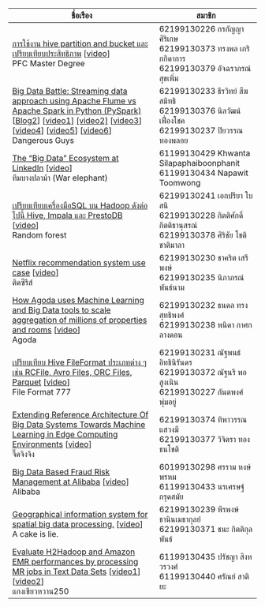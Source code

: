 | ชื่อเรือง                                                       | สมาชิก                                                        |
| ------------------------------------------------------------ | ------------------------------------------------------------ |
| [การใช้งาน hive partition and bucket และ เปรียบเทียบประสิทธิภาพ](https://medium.com/@autcharaporn.sukperm/partition-bucket-in-hive-32ba0248acd7)  [[video](https://www.youtube.com/watch?v=9pYEbkjo1Hw&feature=youtu.be)]<br />PFC Master Degree | 62199130226 กรกัญญา ศิริเกษ <br />62199130373 ทรงพล เกริกกิดาการ  <br />62199130379 อัจฉราภรณ์ สุขเพิ่ม |
| [Big Data Battle: Streaming data approach using Apache Flume vs Apache Spark in Python (PySpark)](https://medium.com/@TSeekasamit/big-data-battle-streaming-data-approach-using-apache-flume-vs-pyspark-14466d2cc069) [[Blog2](https://github.com/Ninlawat-Ph/bigdata)] [[video1](https://drive.google.com/file/d/1dewuOz7GQvxsfsfcsTFITE7AjdPn8sf3/view)] [[video2]](https://drive.google.com/drive/folders/1TPapBvOKN0yezMfuYaBpHpnjwaS66LdY) [[video3](https://drive.google.com/drive/folders/1TPapBvOKN0yezMfuYaBpHpnjwaS66LdY)] [[video4](https://www.youtube.com/watch?v=RxQM5I-RkfY)] [[video5](https://www.youtube.com/watch?v=lfbHAYj0Wck)] [[video6](https://drive.google.com/drive/folders/1TPapBvOKN0yezMfuYaBpHpnjwaS66LdY)]<br />Dangerous Guys | 62199130233 ธีรวิทย์ สีฆสมิทธิ <br />62199130376 นิลวัฒน์ เฟื่องโชค  <br />62199130237 ปิยวรรณ ทองพลอย |
| [The “Big Data” Ecosystem at LinkedIn](https://medium.com/@napawit.to/the-big-data-ecosystem-at-linkedin-c5332ede6bb3) [[video](https://www.youtube.com/watch?v=9sPoahEhEek&t=21s)]<br />ทีมบางปลาม้า (War elephant) | 61199130429 Khwanta Silapaphaiboonphanit  <br />61199130434 Napawit Toomwong |
| [เปรียบเทียบเครื่องมือSQL บน Hadoop ดังต่อไปนี้ Hive, Impala และ PrestoDB](https://medium.com/@sirichai.chotichatmala/hive-vs-impala-vs-prestodb-7052cce13bf2) [[video](https://youtu.be/wL5Q_8Rjj2g)]<br />Random forest | 62199130241 เอกปรียา ใบสนิ <br />62199130228 กิตติศักดิ์ กิตติธานุสรณ์  <br />62199130378 ศิริชัย โชติชาติมาลา |
| [Netflix recommendation system use case](https://medium.com/@chakritserepong/%E0%B8%A1%E0%B8%B2%E0%B8%94%E0%B8%B9%E0%B8%81%E0%B8%B1%E0%B8%99%E0%B8%A7%E0%B9%88%E0%B8%B2-netflix-%E0%B8%A1%E0%B8%B5%E0%B8%A7%E0%B8%B4%E0%B8%98%E0%B8%B5%E0%B8%97%E0%B8%B3-recommend-%E0%B8%81%E0%B8%B1%E0%B8%9A-member-%E0%B8%AD%E0%B8%A2%E0%B9%88%E0%B8%B2%E0%B8%87%E0%B9%80%E0%B8%A3%E0%B8%B2%E0%B8%AD%E0%B8%A2%E0%B9%88%E0%B8%B2%E0%B8%87%E0%B9%84%E0%B8%A3-b31f2b84850e) [[video](https://youtu.be/dF4e_XtvQbI)]<br />ติดซีรีส์ | 62199130230 ชาคริต  เสรีพงษ์<br />62199130235 นิภาภรณ์  พันธ์นาม    |
| [How Agoda uses Machine Learning and Big Data tools to scale aggregation of millions of properties and rooms](https://medium.com/@thanadon.exe/big-data-use-case-how-agoda-uses-machine-learning-and-big-data-tools-to-scale-aggregation-of-ca4d5384255f) [[video](https://www.youtube.com/watch?v=VuyuEcJ7tUs)]<br />Agoda | 62199130232 ธนดล ทรงสุทธิพงศ์<br />62199130238 พนิดา กาศกลางดอน  |
| [เปรียบเทียบ Hive FileFormat ประเภทต่าง ๆ เช่น RCFile, Avro Files, ORC Files, Parquet](https://medium.com/p/a9409dea963) [[video](https://youtu.be/-O8AN7n2gOA)]<br />File Format 777 | 62199130231 ณัฐพนธ์ อิทธินิรันดร<br />62199130372 ณัฐนรี พอสูงเนิน<br />62199130227 กันตพงศ์ พุ่มอยู่ |
| [Extending Reference Architecture Of Big Data Systems Towards Machine Learning in Edge Computing Environments](https://medium.com/@thiphawan.j/review-extending-reference-architecture-of-big-data-systems-towards-machine-learning-in-edge-ffdd1a82b8a1) [[video](https://youtu.be/0HKRsKMgR8g)]<br />จี๊ดจิงจิง | 62199130374 ทิพาวรรณ แสวงมี<br />62199130377 วิจิตรา ทองธนโชติ    |
| [Big Data Based Fraud Risk Management at Alibaba](https://medium.com/@booshsmooth/big-data-based-fraud-risk-management-at-alibaba-de377d15960) [[video](https://www.youtube.com/watch?v=Ro1DpF6yq-k)]<br />Alibaba | 60199130298 ศรราม  หงษ์พรหม<br /> 61199130433 นรเศรษฐ์  กรุดสมัย |
| [Geographical information system for spatial big data processing.](https://medium.com/@perapong.jame/geographical-information-system-for-spatial-big-data-processing-a098123b7573?sk=fc8e47b24e4d0488d47f00b50c967ed3) [[video](https://youtu.be/D6i44QfaokY)]<br />A cake is lie. | 62199130239 พีรพงษ์ ธานินเมธากุลย์ <br />62199130371 ชนะ กิตติกุลพันธ์ |
| [Evaluate H2Hadoop and Amazon EMR performances by processing MR jobs in Text Data Sets](https://medium.com/@pradya.sing_15905/h2hadoop-vs-amazon-emr-67475a83137a) [[video1](https://drive.google.com/file/d/1b5FUWy7HM1yUD2aiGrvjM0Gh1HEHC1AP/view?usp=sharing)] [[video2](https://drive.google.com/file/d/1MyZDRsHEhDJrXmrXaGL_iCG1x7XUVgeg/view?usp=sharing)]<br />แกงเขียวหวาน250 | 61199130435 ปรัชญา สิงหวรวงศ์<br />61199130440 ศรัณย์ สาติยะ       |
